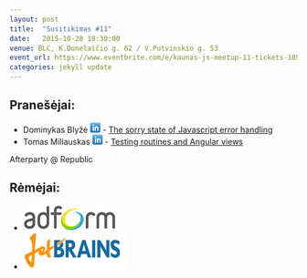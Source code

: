 ```yaml
---
layout: post
title:  "Susitikimas #11"
date:   2015-10-28 18:30:00
venue: BLC, K.Donelaičio g. 62 / V.Putvinskio g. 53
event_url: https://www.eventbrite.com/e/kaunas-js-meetup-11-tickets-18951756213
categories: jekyll update
---
```

## Pranešėjai:
  * Dominykas Blyžė [![LinkedIn](img/icon-linkedin.png)](https://ie.linkedin.com/in/dominykas) - [The sorry state of Javascript error handling](https://speakerdeck.com/dominykas/the-sorry-state-of-javascript-error-handling)
  * Tomas Miliauskas [![LinkedIn](img/icon-linkedin.png)](https://lt.linkedin.com/pub/tomas-miliauskas/27/71a/47a) - [Testing routines and Angular views](http://slides.com/tomasmiliauskas/testing-routines-and-angular-views#/)

  Afterparty @ Republic

## Rėmėjai:

  * [![Adform](img/adform-logo.jpg)](http://www.adform.com)
  * [![JetBrains](img/jetbrains-logo.png)](https://www.jetbrains.com/)
